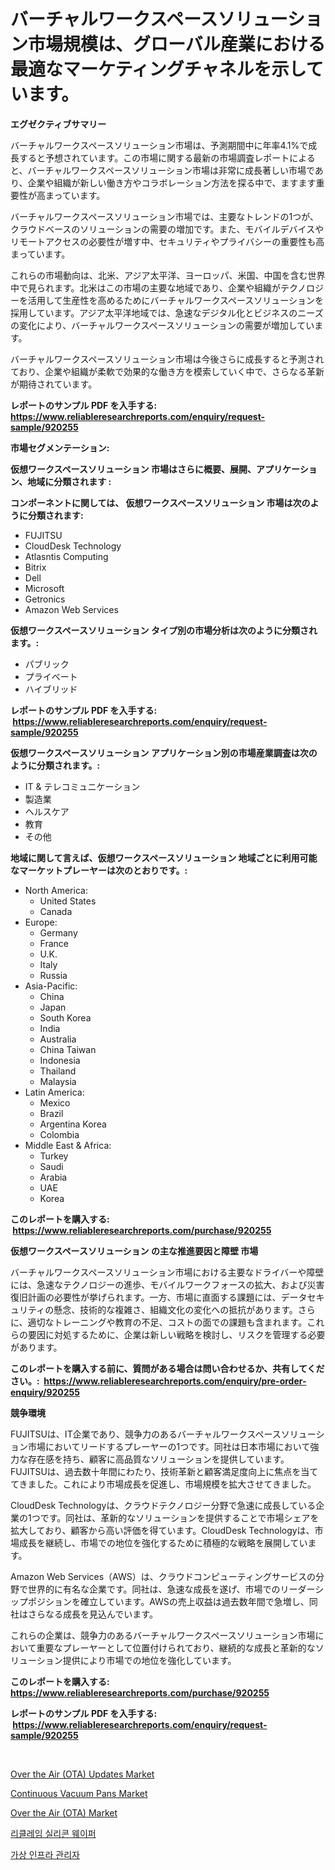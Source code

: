 <p><h1>バーチャルワークスペースソリューション市場規模は、グローバル産業における最適なマーケティングチャネルを示しています。</h1></p><p><strong>エグゼクティブサマリー</strong></p>
<p><p>バーチャルワークスペースソリューション市場は、予測期間中に年率4.1%で成長すると予想されています。この市場に関する最新の市場調査レポートによると、バーチャルワークスペースソリューション市場は非常に成長著しい市場であり、企業や組織が新しい働き方やコラボレーション方法を探る中で、ますます重要性が高まっています。</p><p>バーチャルワークスペースソリューション市場では、主要なトレンドの1つが、クラウドベースのソリューションの需要の増加です。また、モバイルデバイスやリモートアクセスの必要性が増す中、セキュリティやプライバシーの重要性も高まっています。</p><p>これらの市場動向は、北米、アジア太平洋、ヨーロッパ、米国、中国を含む世界中で見られます。北米はこの市場の主要な地域であり、企業や組織がテクノロジーを活用して生産性を高めるためにバーチャルワークスペースソリューションを採用しています。アジア太平洋地域では、急速なデジタル化とビジネスのニーズの変化により、バーチャルワークスペースソリューションの需要が増加しています。</p><p>バーチャルワークスペースソリューション市場は今後さらに成長すると予測されており、企業や組織が柔軟で効果的な働き方を模索していく中で、さらなる革新が期待されています。</p></p>
<p><strong>レポートのサンプル PDF を入手する: <a href="https://www.reliableresearchreports.com/enquiry/request-sample/920255">https://www.reliableresearchreports.com/enquiry/request-sample/920255</a></strong></p>
<p><strong>市場セグメンテーション:</strong></p>
<p><strong> 仮想ワークスペースソリューション 市場はさらに概要、展開、アプリケーション、地域に分類されます :</strong></p>
<p><strong>コンポーネントに関しては、 仮想ワークスペースソリューション 市場は次のように分類されます: &nbsp;</strong></p>
<p><ul><li>FUJITSU</li><li>CloudDesk Technology</li><li>Atlasntis Computing</li><li>Bitrix</li><li>Dell</li><li>Microsoft</li><li>Getronics</li><li>Amazon Web Services</li></ul></p>
<p><strong> 仮想ワークスペースソリューション タイプ別の市場分析は次のように分類されます。:</strong></p>
<p><ul><li>パブリック</li><li>プライベート</li><li>ハイブリッド</li></ul></p>
<p><strong>レポートのサンプル PDF を入手する: &nbsp;<a href="https://www.reliableresearchreports.com/enquiry/request-sample/920255">https://www.reliableresearchreports.com/enquiry/request-sample/920255</a></strong></p>
<p><strong> 仮想ワークスペースソリューション アプリケーション別の市場産業調査は次のように分類されます。:</strong></p>
<p><ul><li>IT & テレコミュニケーション</li><li>製造業</li><li>ヘルスケア</li><li>教育</li><li>その他</li></ul></p>
<p><strong>地域に関して言えば、仮想ワークスペースソリューション 地域ごとに利用可能なマーケットプレーヤーは次のとおりです。:</strong></p>
<p><ul>
    <li>
        North America:
        <ul>
            <li>United States</li>
            <li>Canada</li>
        </ul>
    </li>
    <li>
        Europe:
        <ul>
            <li>Germany</li>
            <li>France</li>
            <li>U.K.</li>
            <li>Italy</li>
            <li>Russia</li>
        </ul>
    </li>
    <li>
        Asia-Pacific:
        <ul>
            <li>China</li>
            <li>Japan</li>
            <li>South Korea</li>
            <li>India</li>
            <li>Australia</li>
            <li>China Taiwan</li>
            <li>Indonesia</li>
            <li>Thailand</li>
            <li>Malaysia</li>
        </ul>
    </li>
    <li>
        Latin America:
        <ul>
            <li>Mexico</li>
            <li>Brazil</li>
            <li>Argentina Korea</li>
            <li>Colombia</li>
        </ul>
    </li>
    <li>
        Middle East & Africa:
        <ul>
            <li>Turkey</li>
            <li>Saudi</li>
            <li>Arabia</li>
            <li>UAE</li>
            <li>Korea</li>
        </ul>
    </li>
    </ul></p>
<p><strong>このレポートを購入する: &nbsp;<a href="https://www.reliableresearchreports.com/purchase/920255">https://www.reliableresearchreports.com/purchase/920255</a></strong></p>
<p><strong>仮想ワークスペースソリューション の主な推進要因と障壁 市場</strong></p>
<p><p>バーチャルワークスペースソリューション市場における主要なドライバーや障壁には、急速なテクノロジーの進歩、モバイルワークフォースの拡大、および災害復旧計画の必要性が挙げられます。一方、市場に直面する課題には、データセキュリティの懸念、技術的な複雑さ、組織文化の変化への抵抗があります。さらに、適切なトレーニングや教育の不足、コストの面での課題も含まれます。これらの要因に対処するために、企業は新しい戦略を検討し、リスクを管理する必要があります。</p></p>
<p><strong>このレポートを購入する前に、質問がある場合は問い合わせるか、共有してください。:&nbsp; <a href="https://www.reliableresearchreports.com/enquiry/pre-order-enquiry/920255">https://www.reliableresearchreports.com/enquiry/pre-order-enquiry/920255</a></strong></p>
<p><strong>競争環境</strong></p>
<p><p>FUJITSUは、IT企業であり、競争力のあるバーチャルワークスペースソリューション市場においてリードするプレーヤーの1つです。同社は日本市場において強力な存在感を持ち、顧客に高品質なソリューションを提供しています。FUJITSUは、過去数十年間にわたり、技術革新と顧客満足度向上に焦点を当ててきました。これにより市場成長を促進し、市場規模を拡大させてきました。</p><p>CloudDesk Technologyは、クラウドテクノロジー分野で急速に成長している企業の1つです。同社は、革新的なソリューションを提供することで市場シェアを拡大しており、顧客から高い評価を得ています。CloudDesk Technologyは、市場成長を継続し、市場での地位を強化するために積極的な戦略を展開しています。</p><p>Amazon Web Services（AWS）は、クラウドコンピューティングサービスの分野で世界的に有名な企業です。同社は、急速な成長を遂げ、市場でのリーダーシップポジションを確立しています。AWSの売上収益は過去数年間で急増し、同社はさらなる成長を見込んでいます。</p><p>これらの企業は、競争力のあるバーチャルワークスペースソリューション市場において重要なプレーヤーとして位置付けられており、継続的な成長と革新的なソリューション提供により市場での地位を強化しています。</p></p>
<p><strong>このレポートを購入する: &nbsp; <a href="https://www.reliableresearchreports.com/purchase/920255">https://www.reliableresearchreports.com/purchase/920255</a></strong></p>
<p><strong>レポートのサンプル PDF を入手する: &nbsp;<a href="https://www.reliableresearchreports.com/enquiry/request-sample/920255">https://www.reliableresearchreports.com/enquiry/request-sample/920255</a></strong><strong></strong></p>
<p>&nbsp;</p>
<p><p><a href="https://issuu.com/reportprime-2/docs/over-the-air-ota-updates-market-size-2030.pptx">Over the Air (OTA) Updates Market</a></p><p><a href="https://github.com/kufem1/Market-Research-Report-List-1/blob/main/continuous-vacuum-pans-market.md">Continuous Vacuum Pans Market</a></p><p><a href="https://issuu.com/reportprime-2/docs/over-the-air-ota-market-size-2030.pptx">Over the Air (OTA) Market</a></p><p><a href="https://github.com/vs2869dizt0/Market-Research-Report-List-1/blob/main/3345195183065.md">리클레임 실리콘 웨이퍼</a></p><p><a href="https://github.com/sougarounis/Market-Research-Report-List-2/blob/main/7488579183064.md">가상 인프라 관리자</a></p></p>
